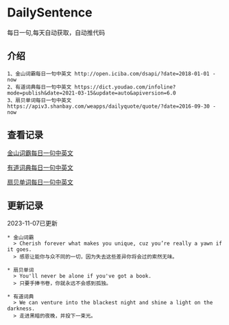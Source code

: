# DailySentence

每日一句,每天自动获取，自动推代码

## 介绍

```
1、金山词霸每日一句中英文 http://open.iciba.com/dsapi/?date=2018-01-01 - now
2、有道词典每日一句中英文 https://dict.youdao.com/infoline?mode=publish&date=2021-03-15&update=auto&apiversion=6.0
3、扇贝单词每日一句中英文 https://apiv3.shanbay.com/weapps/dailyquote/quote/?date=2016-09-30 - now
```

## 查看记录

[金山词霸每日一句中英文](./data/iciba/)

[有道词典每日一句中英文](./data/youdao/)

[扇贝单词每日一句中英文](./data/shanbay/)

## 更新记录
2023-11-07已更新 
```
* 金山词霸
  > Cherish forever what makes you unique, cuz you’re really a yawn if it goes.
  > 感恩让能你与众不同的一切，因为失去这些差异你将会过的索然无味。

* 扇贝单词
  > You'll never be alone if you've got a book.
  > 只要手捧书卷，你就永远不会感到孤独。

* 有道词典
  > We can venture into the blackest night and shine a light on the darkness.
  > 走进黑暗的夜晚，并投下一束光。

```
